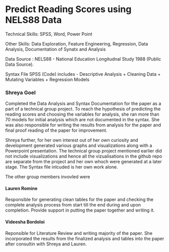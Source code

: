 # Predict Reading Scores using NELS88 Data

Technical Skills: SPSS, Word, Power Point

Other Skills: Data Exploration, Feature Engineering, Regression, Data Analysis, Documentation of Synatx and Analysis

Data Source : NELS88 - National Education Longitudnal Study 1988 (Public Data Source).

Syntax File SPSS (Code) includes - Descriptive Analysis + Cleaning Data + Mutating Variables + Regression Models

### Shreya Goel 
Completed the Data Analysis and Syntax Documentation for the paper as a part of a technical group project. To reach the hypothesis of predicting the reading scores and choosing the variables for analysis, she ran more than 70 models for initial analysis which are not documented in the syntax. She was also responsible for writing the results from analysis for the paper and final proof reading of the paper for improvement.

Shreya further, for her own interest out of her own curiosity and development generated various graphs and visualizations along with a Powerpoint presentation. The technical group project mentioned earlier did not include visualizations and hence all the vizualisations in the github repo are separate from the project and her own whoch were generated at a later stage. The Syntax file inlcuded is her own work alone.



The other group members invovled were 

#### Lauren Romine 
Responsible for generating clean tables for the paper and checking the complete analysis process from start till the end during and upon completion. Provide support in putting the paper together and writing it.

#### Videesha Bordoloi
Reponsible for Literature Review and writing majority of the paper. She incorporated the results from the finalized analysis and tables into the paper after consultin with Shreya and Lauren.






